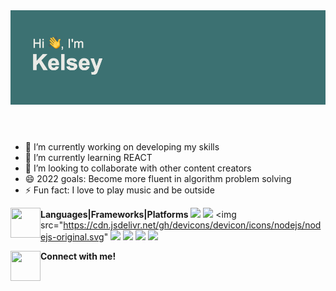 <header>
<img src = "https://github.com/kelseyn12/kelseyn12/blob/master/header.png?raw=true">
  </header>




- 🔭 I’m currently working on developing my skills
- 🌱 I’m currently learning REACT
- 👯 I’m looking to collaborate with other content creators
- 😄 2022 goals: Become more fluent in algorithm problem solving
- ⚡ Fun fact: I love to play music and be outside

**Languages|Frameworks|Platforms**
<img src="https://cdn.jsdelivr.net/gh/devicons/devicon/icons/javascript/javascript-original.svg" align="left" height="48" width="48" ></a>
<img src="https://cdn.jsdelivr.net/gh/devicons/devicon/icons/html5/html5-original.svg" />
<img src="https://cdn.jsdelivr.net/gh/devicons/devicon/icons/css3/css3-original.svg" />
<img src="https://cdn.jsdelivr.net/gh/devicons/devicon/icons/nodejs/nodejs-original.svg"
<img src="https://cdn.jsdelivr.net/gh/devicons/devicon/icons/mongodb/mongodb-original.svg" />
<img src="https://cdn.jsdelivr.net/gh/devicons/devicon/icons/express/express-original.svg" />
<img src="https://cdn.jsdelivr.net/gh/devicons/devicon/icons/heroku/heroku-original.svg" />
<img src="https://cdn.jsdelivr.net/gh/devicons/devicon/icons/jquery/jquery-original.svg" />

**Connect with me!**
<a href="https://www.linkedin.com/in/kelseynocek12/"><img src="https://user-images.githubusercontent.com/94858532/149824930-143d9aae-5eb8-4c1d-903b-319d0d589e22.png" align="left" height="48" width="48" ></a>
